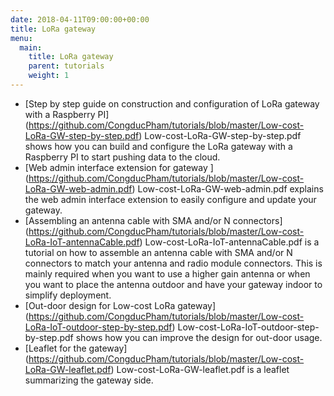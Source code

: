 ```yaml
---
date: 2018-04-11T09:00:00+00:00
title: LoRa gateway
menu:
  main:
    title: LoRa gateway
    parent: tutorials
    weight: 1
---
```


- [Step by step guide on construction and configuration of LoRa gateway with a Raspberry PI] (https://github.com/CongducPham/tutorials/blob/master/Low-cost-LoRa-GW-step-by-step.pdf) Low-cost-LoRa-GW-step-by-step.pdf shows how you can build and configure the LoRa gateway with a Raspberry PI to start pushing data to the cloud.
- [Web admin interface extension for gateway ] (https://github.com/CongducPham/tutorials/blob/master/Low-cost-LoRa-GW-web-admin.pdf) Low-cost-LoRa-GW-web-admin.pdf explains the web admin interface extension to easily configure and update your gateway.
- [Assembling an antenna cable with SMA and/or N connectors] (https://github.com/CongducPham/tutorials/blob/master/Low-cost-LoRa-IoT-antennaCable.pdf) Low-cost-LoRa-IoT-antennaCable.pdf is a tutorial on how to assemble an antenna cable with SMA and/or N connectors to match your antenna and radio module connectors. This is mainly required when you want to use a higher gain antenna or when you want to place the antenna outdoor and have your gateway indoor to simplify deployment.
- [Out-door design for Low-cost LoRa gateway] (https://github.com/CongducPham/tutorials/blob/master/Low-cost-LoRa-IoT-outdoor-step-by-step.pdf) Low-cost-LoRa-IoT-outdoor-step-by-step.pdf shows how you can improve the design for out-door usage.
- [Leaflet for the gateway] (https://github.com/CongducPham/tutorials/blob/master/Low-cost-LoRa-GW-leaflet.pdf) Low-cost-LoRa-GW-leaflet.pdf is a leaflet summarizing the gateway side.

